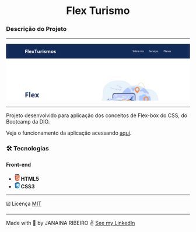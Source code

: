 <h1 align="center"> Flex Turismo </h1>

<h3>Descrição do Projeto</h3>
<hr>

![Site Flex Turismo](./assets/Projeto_Flexbox.gif)
<hr>
Projeto desenvolvido para aplicação dos conceitos de Flex-box do CSS, do Bootcamp da DIO.

 


Veja o funcionamento da aplicação acessando [aqui](https://janaribeirof.github.io/FlexTurismo/).

 ### 🛠️ Tecnologias
  <h4>
    Front-end
  </h4>
  
  <ul>
    <li> <img src="./assets/html.png" alt="html5" height="18"> <strong> HTML5 </strong> </li>
    <li> <img src="./assets/css.png" alt="css3" height="18"> <strong> CSS3 </strong> </li>
  </ul>

---
☑️ Licença
[MIT](LICENSE)

---

 Made with 💜 by JANAINA RIBEIRO ✌️ [See my LinkedIn](https://www.linkedin.com/in/janainaribeirotech/)
